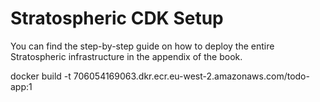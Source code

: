 # Stratospheric CDK Setup

You can find the step-by-step guide on how to deploy the entire Stratospheric infrastructure in the appendix of the book.

docker build -t 706054169063.dkr.ecr.eu-west-2.amazonaws.com/todo-app:1


